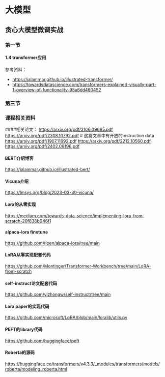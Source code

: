 # 大模型


## 贪心大模型微调实战
### 第一节 

#### 1.4 transformer应用

参考资料：
* https://jalammar.github.io/illustrated-transformer/
* https://towardsdatascience.com/transformers-explained-visually-part-1-overview-of-functionality-95a6dd460452


### 第三节

### 课程相关资料

####相关论文：
https://arxiv.org/pdf/2106.09685.pdf
https://arxiv.org/pdf/2308.10792.pdf   # 这篇文章中有开放的instruction data
https://arxiv.org/pdf/1907.11692.pdf
https://arxiv.org/pdf/2212.10560.pdf
https://arxiv.org/pdf/2402.06196.pdf

#### BERT介绍博客
https://jalammar.github.io/illustrated-bert/
#### Vicuna介绍
https://lmsys.org/blog/2023-03-30-vicuna/
#### Lora的从零实现
https://medium.com/towards-data-science/implementing-lora-from-scratch-20f838b046f1

#### alpaca-lora finetune
https://github.com/tloen/alpaca-lora/tree/main
#### LoRA从零实现配套代码
https://github.com/Montinger/Transformer-Workbench/tree/main/LoRA-from-scratch
#### self-instruct论文配套代码
https://github.com/yizhongw/self-instruct/tree/main
#### Lora paper的实现代码
https://github.com/microsoft/LoRA/blob/main/loralib/utils.py
#### PEFT的library代码
https://github.com/huggingface/peft
#### Roberta的源码
https://huggingface.co/transformers/v4.3.3/_modules/transformers/models/roberta/modeling_roberta.html



